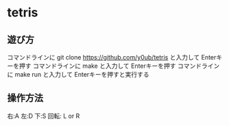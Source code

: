 # tetris
## 遊び方
コマンドラインに git clone https://github.com/y0ub/tetris と入力して Enterキーを押す
コマンドラインに make と入力して Enterキーを押す
コマンドラインに make run と入力して Enterキーを押すと実行する

## 操作方法
右:A 左:D 下:S 回転: L or R

